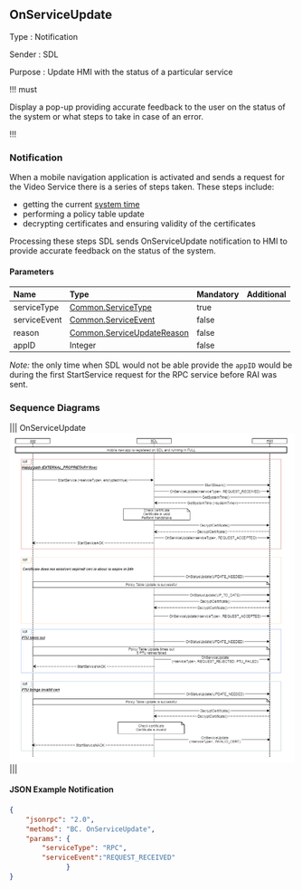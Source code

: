 ## OnServiceUpdate

Type
: Notification

Sender
: SDL

Purpose
: Update HMI with the status of a particular service

!!! must

Display a pop-up providing accurate feedback to the user on the status of the system or what steps to take in case of an error.

!!!

### Notification
When a mobile navigation application is activated and sends a request for the Video Service there is a series of steps taken. 
These steps include:

* getting the current [system time](../GetSystemTime/index.md) 
* performing a policy table update  
* decrypting certificates and ensuring validity of the certificates  

Processing these steps SDL sends OnServiceUpdate notification to HMI to provide accurate feedback on the status of the system.  

#### Parameters

|Name|Type|Mandatory|Additional|
|:---|:---|:--------|:---------|
|serviceType|[Common.ServiceType](../../common/enums/#servicetype)|true||
|serviceEvent|[Common.ServiceEvent](../../common/enums/#serviceevent)|false||
|reason|[Common.ServiceUpdateReason](../../enums/#serviceupdatereason)|false||
|appID|Integer|false||

_Note:_ the only time when SDL would not be able provide the `appID` would be during the first StartService request for the RPC service before RAI was sent.

### Sequence Diagrams

|||
OnServiceUpdate
![OnServiceUpdate](assets/OnServiceUpdate.png)
|||

#### JSON Example Notification

```json
{
    "jsonrpc": "2.0",
    "method": "BC. OnServiceUpdate",
    "params": {
        "serviceType": "RPC",
        "serviceEvent":"REQUEST_RECEIVED"
              }
}
```
